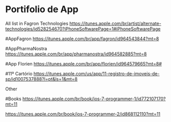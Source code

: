 # Portifolio de App


All list in Fagron Technologies
https://itunes.apple.com/br/artist/alternate-technologies/id528254670?iPhoneSoftwarePage=1#iPhoneSoftwarePage


#AppFagron
https://itunes.apple.com/br/app/fagron/id964543844?mt=8

#AppPharmaNostra
https://itunes.apple.com/br/app/pharmanostra/id964582885?mt=8

#App Florien
https://itunes.apple.com/br/app/florien/id964579665?mt=8#

#11º Cartório
https://itunes.apple.com/us/app/11-registro-de-imoveis-de-sp/id1007537888?l=pt&ls=1&mt=8


Other 

#Books
https://itunes.apple.com/br/book/ios-7-programmer-1/id772107170?mt=11

https://itunes.apple.com/br/book/ios-7-programmer-2/id868112110?mt=11








